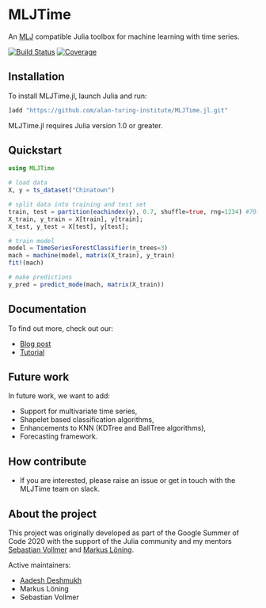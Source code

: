 # MLJTime
An [MLJ](https://github.com/alan-turing-institute/MLJ.jl) compatible Julia toolbox for machine learning with
time series.

[![Build Status](https://github.com/alan-turing-institute/MLJTime.jl/workflows/CI/badge.svg)](https://github.com/alan-turing-institute/MLJTime.jl/actions)
[![Coverage](http://codecov.io/github/alan-turing-institute/MLJTime.jl/coverage.svg?branch=master)](http://codecov.io/github/alan-turing-institute/MLJTime.jl?branch=master)


## Installation
To install MLJTime.jl, launch Julia and run:
```julia
]add "https://github.com/alan-turing-institute/MLJTime.jl.git"
```
MLJTime.jl requires Julia version 1.0 or greater.

## Quickstart 
```julia
using MLJTime

# load data
X, y = ts_dataset("Chinatown")

# split data into training and test set
train, test = partition(eachindex(y), 0.7, shuffle=true, rng=1234) #70:30 split
X_train, y_train = X[train], y[train];
X_test, y_test = X[test], y[test];

# train model
model = TimeSeriesForestClassifier(n_trees=3)
mach = machine(model, matrix(X_train), y_train)
fit!(mach)

# make predictions
y_pred = predict_mode(mach, matrix(X_train))
```

## Documentation
To find out more, check out our:

* [Blog post](https://nextjournal.com/aa25desh)
* [Tutorial](https://github.com/aa25desh/MLJTimeTutorials.jl)

## Future work
In future work, we want to add:

* Support for multivariate time series,
* Shapelet based classification algorithms,
* Enhancements to KNN (KDTree and BallTree algorithms),
* Forecasting framework.

## How contribute
* If you are interested, please raise an issue or get in touch with the MLJTime team on slack. 

## About the project
This project was originally developed as part of the Google Summer of Code 2020 with the support of the Julia community and my mentors [Sebastian Vollmer](https://warwick.ac.uk/fac/sci/maths/people/staff/vollmer/) and [Markus Löning](https://github.com/mloning).

Active maintainers: 
* [Aadesh Deshmukh](https://github.com/aa25desh)
* Markus Löning
* Sebastian Vollmer

